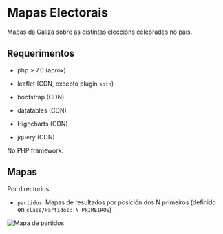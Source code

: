 # Mapas Electorais

Mapas da Galiza sobre as distintas eleccións celebradas no país.



## Requerimentos

- php > 7.0 (aprox)


- leaflet (CDN, excepto plugin `spin`)
- bootstrap (CDN)
- datatables (CDN)
- Highcharts (CDN)
- jquery (CDN)

No PHP framework.



## Mapas

Por directorios:

- `partidos`: Mapas de resultados por posición dos N primeiros (definido en `class/Partidos::N_PRIMEIROS`)

![Mapa de partidos](https://raw.github.com/alexandregz/mapas_electorais/master/img/partidos.png)



